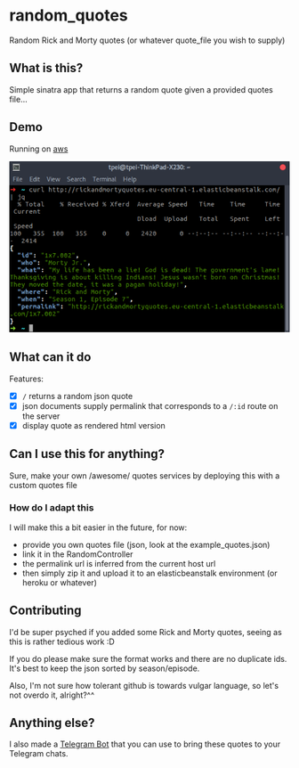 # random_quotes
Random Rick and Morty quotes (or whatever quote_file you wish to supply)

## What is this?
Simple sinatra app that returns a random quote given a provided quotes
file...

## Demo
Running on [aws](http://rickandmortyquotes.eu-central-1.elasticbeanstalk.com/)

![curl demo](https://raw.githubusercontent.com/TPei/random_quotes/master/api_demo.png)

## What can it do
Features:
- [x] `/` returns a random json quote
- [x] json documents supply permalink that corresponds to a `/:id` route on the
  server
- [x] display quote as rendered html version

## Can I use this for anything?
Sure, make your own /awesome/ quotes services by deploying this with a
custom quotes file

### How do I adapt this
I will make this a bit easier in the future, for now:
- provide you own quotes file (json, look at the example_quotes.json)
- link it in the RandomController
- the permalink url is inferred from the current host url
- then simply zip it and upload it to an elasticbeanstalk environment (or
heroku or whatever)

## Contributing
I'd be super psyched if you added some Rick and Morty quotes, seeing as
this is rather tedious work :D

If you do please make sure the format works and there are no duplicate
ids. It's best to keep the json sorted by season/episode.

Also, I'm not sure how tolerant github is towards vulgar language, so
let's not overdo it, alright?^^

## Anything else?
I also made a [Telegram Bot](https://github.com/TPei/Random-Quotes-Telegram-Bot) that you can use to bring these quotes to your Telegram chats.
